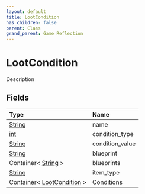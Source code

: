 ```yaml
---
layout: default
title: LootCondition
has_children: false
parent: Class
grand_parent: Game Reflection
---
```

# LootCondition
Description 

## Fields

| Type | Name |
|:----------|:--------------|
| [String](/riftbreaker-wiki/docs/game-reflection/components/string/) | name |
| [int](/riftbreaker-wiki/docs/game-reflection/enums/int/) | condition_type |
| [String](/riftbreaker-wiki/docs/game-reflection/components/string/) | condition_value |
| [String](/riftbreaker-wiki/docs/game-reflection/components/string/) | blueprint |
| Container< [String](/riftbreaker-wiki/docs/game-reflection/components/string/) > | blueprints |
| [String](/riftbreaker-wiki/docs/game-reflection/components/string/) | item_type |
| Container< [LootCondition](/riftbreaker-wiki/docs/game-reflection/classes/loot_condition/) > | Conditions |

